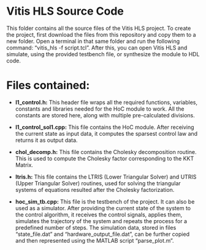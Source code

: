 # Vitis HLS Source Code

This folder contains all the source files of the Vitis HLS project. To create the project, first download the files from this repository and copy them to a new folder. Open a terminal in that same folder and run the following command: “vitis_hls -f script.tcl”. After this, you can open Vitis HLS and simulate, using the provided testbench file, or synthesize the module to HDL code.

# Files contained:
- **l1_control.h:** This header file wraps all the required functions, variables, constants and libraries needed for the HoC module to work. All the constants are stored here, along with multiple pre-calculated divisions.

- **l1_control_sol1.cpp:** This file contains the HoC module. After receiving the current state as input data, it computes the sparsest control law and returns it as output data.

- **chol_decomp.h:** This file contains the Cholesky decomposition routine. This is used to compute the Cholesky factor corresponding to the KKT Matrix. 

- **ltris.h:** This file contains the LTRIS (Lower Triangular Solver) and UTRIS (Upper Triangular Solver) routines, used for solving the triangular systems of equations resulted after the Cholesky factorization.

- **hoc_sim_tb.cpp:** This file is the testbench of the project. It can also be used as a simulator. After providing the current state of the system to the control algorithm, it receives the control signals, applies them, simulates the trajectory of the system and repeats the process for a predefined number of steps. The simulation data, stored in files “state_file.dat” and “hardware_output_file.dat”, can be further copied and then represented using the MATLAB script “parse_plot.m”.


